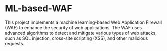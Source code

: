 # ML-based-WAF
This project implements a machine learning-based Web Application Firewall (WAF) to enhance the security of web applications. The WAF uses advanced algorithms to detect and mitigate various types of web attacks, such as SQL injection, cross-site scripting (XSS), and other malicious requests.


